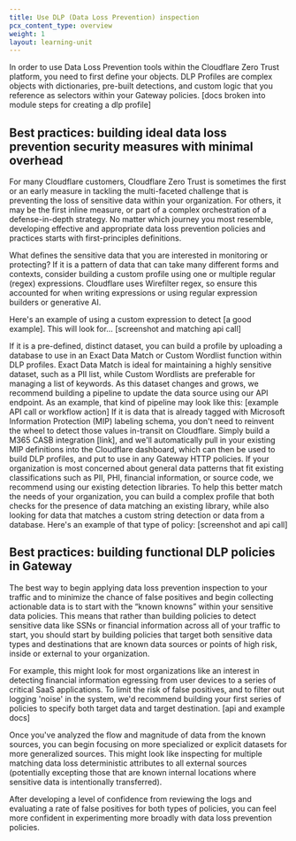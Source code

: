 ```yaml
---
title: Use DLP (Data Loss Prevention) inspection
pcx_content_type: overview
weight: 1
layout: learning-unit
---
```


In order to use Data Loss Prevention tools within the Cloudflare Zero Trust platform, you need to first define your objects. DLP Profiles are complex objects with dictionaries, pre-built detections, and custom logic that you reference as selectors within your Gateway policies.
[docs broken into module steps for creating a dlp profile]

## Best practices: building ideal data loss prevention security measures with minimal overhead

For many Cloudflare customers, Cloudflare Zero Trust is sometimes the first or an early measure in tackling the multi-faceted challenge that is preventing the loss of sensitive data within your organization. For others, it may be the first inline measure, or part of a complex orchestration of a defense-in-depth strategy. No matter which journey you most resemble, developing effective and appropriate data loss prevention policies and practices starts with first-principles definitions.

What defines the sensitive data that you are interested in monitoring or protecting?
If it is a pattern of data that can take many different forms and contexts, consider building a custom profile using one or multiple regular (regex) expressions. Cloudflare uses Wirefilter regex, so ensure this accounted for when writing expressions or using regular expression builders or generative AI.

Here's an example of using a custom expression to detect [a good example]. This will look for…
[screenshot and matching api call]

If it is a pre-defined, distinct dataset, you can build a profile by uploading a database to use in an Exact Data Match or Custom Wordlist function within DLP profiles. Exact Data Match is ideal for maintaining a highly sensitive dataset, such as a PII list, while Custom Wordlists are preferable for managing a list of keywords. As this dataset changes and grows, we recommend building a pipeline to update the data source using our API endpoint. As an example, that kind of pipeline may look like this:
[example API call or workflow action]
If it is data that is already tagged with Microsoft Information Protection (MIP) labeling schema, you don't need to reinvent the wheel to detect those values in-transit on Cloudflare. Simply build a M365 CASB integration [link], and we'll automatically pull in your existing MIP definitions into the Cloudflare dashboard, which can then be used to build DLP profiles, and put to use in any Gateway HTTP policies.
If your organization is most concerned about general data patterns that fit existing classifications such as PII, PHI, financial information, or source code, we recommend using our existing detection libraries. To help this better match the needs of your organization, you can build a complex profile that both checks for the presence of data matching an existing library, while also looking for data that matches a custom string detection or data from a database. Here's an example of that type of policy:
[screenshot and api call]

## Best practices: building functional DLP policies in Gateway

The best way to begin applying data loss prevention inspection to your traffic and to minimize the chance of false positives and begin collecting actionable data is to start with the “known knowns” within your sensitive data policies. This means that rather than building policies to detect sensitive data like SSNs or financial information across all of your traffic to start, you should start by building policies that target both sensitive data types and destinations that are known data sources or points of high risk, inside or external to your organization.

For example, this might look for most organizations like an interest in detecting financial information egressing from user devices to a series of critical SaaS applications. To limit the risk of false positives, and to filter out logging 'noise' in the system, we'd recommend building your first series of policies to specify both target data and target destination.
[api and example docs]

Once you've analyzed the flow and magnitude of data from the known sources, you can begin focusing on more specialized or explicit datasets for more generalized sources. This might look like inspecting for multiple matching data loss deterministic attributes to all external sources (potentially excepting those that are known internal locations where sensitive data is intentionally transferred).

After developing a level of confidence from reviewing the logs and evaluating a rate of false positives for both types of policies, you can feel more confident in experimenting more broadly with data loss prevention policies.
